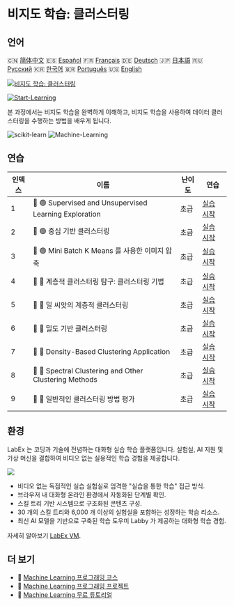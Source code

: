 # 비지도 학습: 클러스터링

## 언어

🇨🇳 [简体中文](README_zh.md) 🇪🇸 [Español](README_es.md) 🇫🇷 [Français](README_fr.md) 🇩🇪 [Deutsch](README_de.md) 🇯🇵 [日本語](README_ja.md) 🇷🇺 [Русский](README_ru.md) 🇰🇷 [한국어](README_ko.md) 🇧🇷 [Português](README_pt.md) 🇺🇸 [English](README.md) 

[![비지도 학습: 클러스터링](https://cover-creator.labex.io/unsupervised-learning-clustering.png?lang=ko)](https://labex.io/ko/courses/unsupervised-learning-clustering)

[![Start-Learning](https://img.shields.io/badge/Start-Learning-whitesmoke?style=for-the-badge)](https://labex.io/ko/courses/unsupervised-learning-clustering)

본 과정에서는 비지도 학습을 완벽하게 이해하고, 비지도 학습을 사용하여 데이터 클러스터링을 수행하는 방법을 배우게 됩니다.

![scikit-learn](https://img.shields.io/badge/scikit-learn-whitesmoke?style=for-the-badge&logo=scikit-learn)
![Machine-Learning](https://img.shields.io/badge/Machine-Learning-whitesmoke?style=for-the-badge&logo=machine-learning)


## 연습

|   인덱스 | 이름                                                   | 난이도   | 연습                                                                                                                         |
|----------|--------------------------------------------------------|----------|------------------------------------------------------------------------------------------------------------------------------|
|        1 | 📖 🟢 Supervised and Unsupervised Learning Exploration | 초급     | <a target='_blank' href='https://labex.io/ko/labs/ml-supervised-and-unsupervised-learning-exploration-20815'>실습 시작</a>   |
|        2 | 📖 🟢 중심 기반 클러스터링                             | 초급     | <a target='_blank' href='https://labex.io/ko/labs/ml-centroid-based-clustering-20754'>실습 시작</a>                          |
|        3 | 📖 🟢 Mini Batch K Means 를 사용한 이미지 압축         | 초급     | <a target='_blank' href='https://labex.io/ko/labs/ml-image-compression-using-mini-batch-k-means-20783'>실습 시작</a>         |
|        4 | 📖 🔵 계층적 클러스터링 탐구: 클러스터링 기법          | 초급     | <a target='_blank' href='https://labex.io/ko/labs/ml-hierarchical-clustering-exploration-for-clustering-20782'>실습 시작</a> |
|        5 | 📖 🔵 밀 씨앗의 계층적 클러스터링                      | 초급     | <a target='_blank' href='https://labex.io/ko/labs/ml-hierarchical-clustering-of-wheat-seeds-20779'>실습 시작</a>             |
|        6 | 📖 🔵 밀도 기반 클러스터링                             | 초급     | <a target='_blank' href='https://labex.io/ko/labs/ml-density-based-clustering-20770'>실습 시작</a>                           |
|        7 | 📖 🔵 Density-Based Clustering Application             | 초급     | <a target='_blank' href='https://labex.io/ko/labs/ml-density-based-clustering-application-20820'>실습 시작</a>               |
|        8 | 📖 🔵 Spectral Clustering and Other Clustering Methods | 초급     | <a target='_blank' href='https://labex.io/ko/labs/ml-spectral-clustering-and-other-clustering-methods-20811'>실습 시작</a>   |
|        9 | 📖 🔵 일반적인 클러스터링 방법 평가                    | 초급     | <a target='_blank' href='https://labex.io/ko/labs/ml-evaluation-of-common-clustering-methods-20774'>실습 시작</a>            |

## 환경

LabEx 는 코딩과 기술에 전념하는 대화형 실습 학습 플랫폼입니다. 실험실, AI 지원 및 가상 머신을 결합하여 비디오 없는 실용적인 학습 경험을 제공합니다.

![](https://tutorial-screenshot.getvm.io/images/vm-1725247253.png)

- 비디오 없는 독점적인 실습 실험실로 엄격한 "실습을 통한 학습" 접근 방식.
- 브라우저 내 대화형 온라인 환경에서 자동화된 단계별 확인.
- 스킬 트리 기반 시스템으로 구조화된 콘텐츠 구성.
- 30 개의 스킬 트리와 6,000 개 이상의 실험실을 포함하는 성장하는 학습 리소스.
- 최신 AI 모델을 기반으로 구축된 학습 도우미 Labby 가 제공하는 대화형 학습 경험.

자세히 알아보기 [LabEx VM](https://support.labex.io/using-labex/virtual-machine).

## 더 보기

- 🔗 [Machine Learning 프로그래밍 코스](https://github.com/labex-labs/awesome-programming-courses)
- 🔗 [Machine Learning 프로그래밍 프로젝트](https://github.com/labex-labs/awesome-programming-projects)
- 🔗 [Machine Learning 무료 튜토리얼](https://github.com/labex-labs/ml-free-tutorials)

